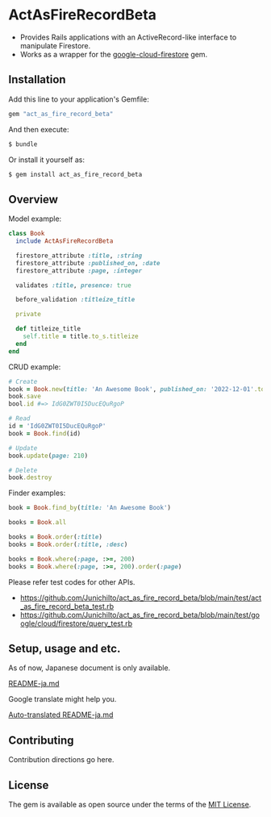 # ActAsFireRecordBeta

- Provides Rails applications with an ActiveRecord-like interface to manipulate Firestore.
- Works as a wrapper for the [google-cloud-firestore](https://rubygems.org/gems/google-cloud-firestore) gem.

## Installation
Add this line to your application's Gemfile:

```ruby
gem "act_as_fire_record_beta"
```

And then execute:
```bash
$ bundle
```

Or install it yourself as:
```bash
$ gem install act_as_fire_record_beta
```

## Overview 

Model example:

```ruby
class Book
  include ActAsFireRecordBeta

  firestore_attribute :title, :string
  firestore_attribute :published_on, :date
  firestore_attribute :page, :integer

  validates :title, presence: true

  before_validation :titleize_title

  private

  def titleize_title
    self.title = title.to_s.titleize
  end
end
```

CRUD example:

```ruby 
# Create
book = Book.new(title: 'An Awesome Book', published_on: '2022-12-01'.to_date, page: 200)
book.save
bool.id #=> IdG0ZWT0I5DucEQuRgoP

# Read
id = 'IdG0ZWT0I5DucEQuRgoP'
book = Book.find(id)

# Update
book.update(page: 210)

# Delete
book.destroy
```

Finder examples:

```ruby
book = Book.find_by(title: 'An Awesome Book')

books = Book.all

books = Book.order(:title)
books = Book.order(:title, :desc)

books = Book.where(:page, :>=, 200)
books = Book.where(:page, :>=, 200).order(:page)
```

Please refer test codes for other APIs.

- https://github.com/JunichiIto/act_as_fire_record_beta/blob/main/test/act_as_fire_record_beta_test.rb
- https://github.com/JunichiIto/act_as_fire_record_beta/blob/main/test/google/cloud/firestore/query_test.rb

## Setup, usage and etc.

As of now, Japanese document is only available.

[README-ja.md](https://github.com/JunichiIto/act_as_fire_record_beta/blob/main/README-ja.md)

Google translate might help you.

[Auto-translated README-ja.md](https://github-com.translate.goog/JunichiIto/act_as_fire_record_beta/blob/main/README-ja.md?_x_tr_sl=ja&_x_tr_tl=en&_x_tr_hl=ja&_x_tr_pto=wapp)

## Contributing
Contribution directions go here.

## License
The gem is available as open source under the terms of the [MIT License](https://opensource.org/licenses/MIT).
